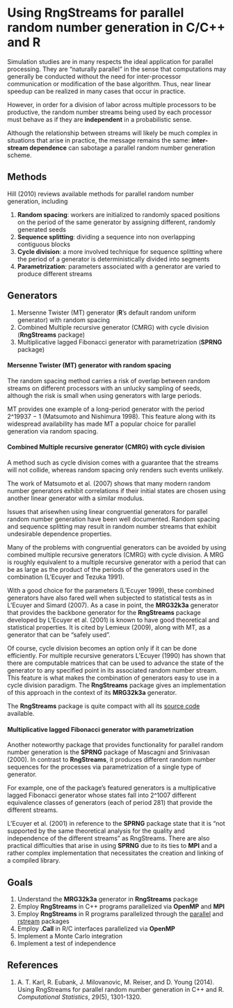 # Using RngStreams for parallel random number generation in C/C++ and R

Simulation studies are in many respects the ideal application for parallel processing.
They are “naturally parallel” in the sense that computations may generally be conducted
without the need for inter-processor communication or modification of the base algorithm. 
Thus, near linear speedup can be realized in many cases that occur in practice.

However, in order for a division of labor across multiple processors to be productive, 
the random number streams being used by each processor must behave as if they are **independent** in a probabilistic sense.

Although the relationship between streams will likely be much complex in situations that arise in practice, 
the message remains the same: **inter-stream dependence** can sabotage a parallel random number generation scheme.

## Methods

Hill (2010) reviews available methods for parallel random number generation, including

1. **Random spacing**: workers are initialized to randomly spaced positions on the period of the same generator by assigning different, randomly generated seeds
2. **Sequence splitting**: dividing a sequence into non overlapping contiguous blocks
3. **Cycle division**: a more involved technique for sequence splitting where the period of a generator is deterministically divided into segments
4. **Parametrization**: parameters associated with a generator are varied to produce different streams

## Generators

1. Mersenne Twister (MT) generator (**R**’s default random uniform generator) with random spacing
2. Combined Multiple recursive generator (CMRG) with cycle division (**RngStreams** package) 
3. Multiplicative lagged Fibonacci generator with parametrization (**SPRNG** package)

#### Mersenne Twister (MT) generator with random spacing 
The random spacing method carries a risk of overlap between random streams on different processors with
an unlucky sampling of seeds, although the risk is small when using generators with large periods.

MT provides one example of a long-period generator with the period 2^19937 − 1 (Matsumoto and Nishimura 1998). 
This feature along with its widespread availability has made MT a popular choice for parallel generation via random spacing.

#### Combined Multiple recursive generator (CMRG) with cycle division
A method such as cycle division comes with a guarantee that the streams will not collide, 
whereas random spacing only renders such events unlikely.

The work of Matsumoto et al. (2007) shows that many modern random number generators exhibit correlations if their initial states are chosen using another linear generator with a similar modulus. 

Issues that arisewhen using linear congruential generators for parallel random number
generation have been well documented. Random spacing and sequence splitting
may result in random number streams that exhibit undesirable dependence properties.

Many of the problems with congruential generators can be avoided by using combined
multiple recursive generators (CMRG) with cycle division. 
A MRG is roughly equivalent to a multiple recursive generator with a period that can be as large as the
product of the periods of the generators used in the combination (L’Ecuyer and Tezuka 1991).

With a good choice for the parameters (L’Ecuyer 1999), these combined generators have also
fared well when subjected to statistical tests as in L’Ecuyer and Simard (2007). 
As a case in point, the **MRG32k3a** generator that provides the backbone generator for the
**RngStreams** package developed by L’Ecuyer et al. (2001) is known to have good
theoretical and statistical properties. It is cited by Lemieux (2009), along with MT, as
a generator that can be “safely used”.

Of course, cycle division becomes an option only if it can be done efficiently. For
multiple recursive generators L’Ecuyer (1990) has shown that there are computable
matrices that can be used to advance the state of the generator to any specified point
in its associated random number stream. This feature is what makes the combination
of generators easy to use in a cycle division paradigm. The **RngStreams** package
gives an implementation of this approach in the context of its **MRG32k3a** generator.

The **RngStreams** package is quite compact with all its [source code](http://www.iro.umontreal.ca/~lecuyer/myftp/streams00/) available.

#### Multiplicative lagged Fibonacci generator with parametrization

Another noteworthy package that provides functionality for parallel random number
generation is the **SPRNG** package of Mascagni and Srinivasan (2000). In contrast to
**RngStreams**, it produces different random number sequences for the processes
via parametrization of a single type of generator.

For example, one of the package’s
featured generators is a multiplicative lagged Fibonacci generator whose states fall into 2^1007 different equivalence classes of generators (each of period 281) that provide
the different streams.

L’Ecuyer et al. (2001) in reference to the **SPRNG** package
state that it is “not supported by the same theoretical analysis for the quality and
independence of the different streams” as RngStreams. There are also practical
difficulties that arise in using **SPRNG** due to its ties to **MPI** and a rather complex
implementation that necessitates the creation and linking of a compiled library.

## Goals

1. Understand the **MRG32k3a** generator in **RngStreams** package 
2. Employ **RngStreams** in C++ programs parallelized via **OpenMP** and **MPI**
3. Employ **RngStreams** in R programs parallelized through the [parallel](https://stat.ethz.ch/R-manual/R-devel/library/parallel/doc/parallel.pdf) and 
[rstream](https://cran.r-project.org/web/packages/rstream/rstream.pdf) packages
4. Employ **.Call** in R/C interfaces parallelized via **OpenMP**
5. Implement a Monte Carlo integration
6. Implement a test of independence

## References

1. A. T. Karl, R. Eubank, J. Milovanovic, M. Reiser, and D. Young (2014). Using RngStreams for parallel random number
generation in C++ and R. *Computational Statistics*, 29(5), 1301-1320.
